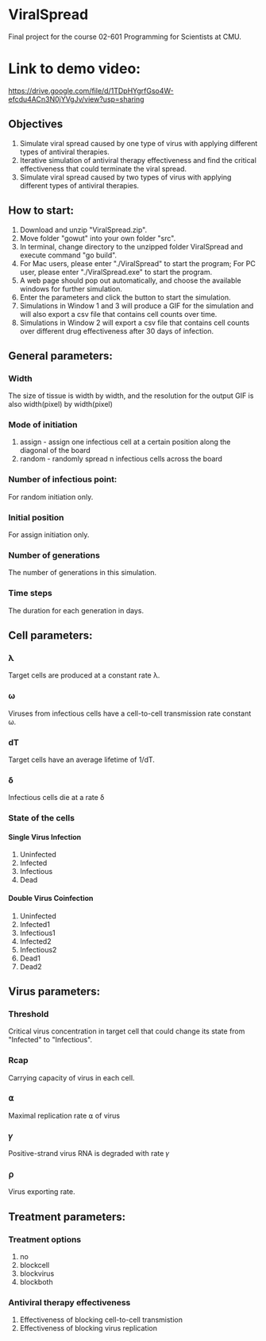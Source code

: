 # ViralSpread
Final project for the course 02-601 Programming for Scientists at CMU.

# Link to demo video: 
https://drive.google.com/file/d/1TDpHYgrfGso4W-efcdu4ACn3N0jYVgJv/view?usp=sharing

## Objectives
1. Simulate viral spread caused by one type of virus with applying different types of antiviral therapies.
2. Iterative simulation of antiviral therapy effectiveness and find the critical effectiveness that could terminate the viral spread.
3. Simulate viral spread caused by two types of virus with applying different types of antiviral therapies.

## How to start:
1. Download and unzip "ViralSpread.zip".
2. Move folder "gowut" into your own folder "src".
3. In terminal, change directory to the unzipped folder ViralSpread and execute command "go build".
4. For Mac users, please enter "./ViralSpread" to start the program; For PC user, please enter "./ViralSpread.exe" to start the program.
5. A web page should pop out automatically, and choose the available windows for further simulation.
6. Enter the parameters and click the button to start the simulation.
7. Simulations in Window 1 and 3 will produce a GIF for the simulation and will also export a csv file that contains cell counts over time.
8. Simulations in Window 2 will export a csv file that contains cell counts over different drug effectiveness after 30 days of infection.

## General parameters:

### Width
The size of tissue is width by width, and the resolution for the output GIF is also width(pixel) by width(pixel)

### Mode of initiation
1. assign - assign one infectious cell at a certain position along the diagonal of the board
2. random - randomly spread n infectious cells across the board

### Number of infectious point:
For random initiation only.

### Initial position
For assign initiation only.

### Number of generations
The number of generations in this simulation.

### Time steps
The duration for each generation in days.

## Cell parameters:

### λ
Target cells are produced at a constant rate λ.

### ω
Viruses from infectious cells have a cell-to-cell transmission rate constant ω.

### dT
Target cells have an average lifetime of 1/dT.

### δ
Infectious cells die at a rate δ

### State of the cells
#### Single Virus Infection
1. Uninfected
2. Infected
3. Infectious
4. Dead

#### Double Virus Coinfection
1. Uninfected
2. Infected1
3. Infectious1
4. Infected2
5. Infectious2
6. Dead1
6. Dead2

## Virus parameters:

### Threshold
Critical virus concentration in target cell that could change its state from "Infected" to "Infectious".

### Rcap
Carrying capacity of virus in each cell.

### ⍺
Maximal replication rate ⍺ of virus

### 𝛾
Positive-strand virus RNA is degraded with rate 𝛾

### ⍴
Virus exporting rate.

## Treatment parameters:

### Treatment options
1. no
2. blockcell
3. blockvirus
4. blockboth

### Antiviral therapy effectiveness
1. Effectiveness of blocking cell-to-cell transmistion
2. Effectiveness of blocking virus replication
